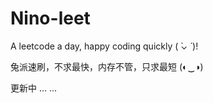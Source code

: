 # Nino-leet

A leetcode a day, happy coding quickly ( ̀⌄ ́ )!

兔派速刷，不求最快，内存不管，只求最短 (◐‿◑)﻿

更新中 … ...

